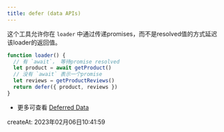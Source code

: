 ```yaml
---
title: defer (data APIs)
---
```


这个工具允许你在 `loader` 中通过传递promises，而不是resolved值的方式延迟该loader的返回值。



```jsx
function loader() {
  // 有 `await`， 等待promise resolved
  let product = await getProduct() 
  // 没有 `await` 表示一个promise
  let reviews = getProductReviews()
  return defer({ product, reviews })
}
```

- 更多可查看 [Deferred Data](../guides/deferred-data)



createAt: 2023年02月06日10:41:59

